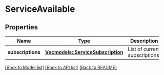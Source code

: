 # ServiceAvailable

## Properties

Name | Type | Description | Notes
------------ | ------------- | ------------- | -------------
**subscriptions** | [**Vec<models::ServiceSubscription>**](ServiceSubscription.md) | List of current subscriptions. | 

[[Back to Model list]](../README.md#documentation-for-models) [[Back to API list]](../README.md#documentation-for-api-endpoints) [[Back to README]](../README.md)


